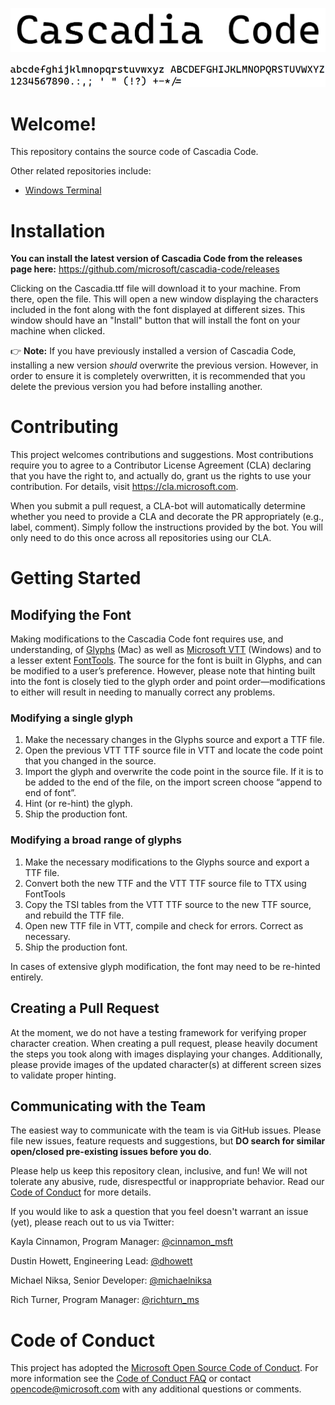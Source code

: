 ![Cascadia Code](/images/cascadia-code.png)

![Cascadia Code Characters](/images/cascadia-code-characters.png)

# Welcome!

This repository contains the source code of Cascadia Code.

Other related repositories include:

- [Windows Terminal](https://github.com/microsoft/terminal)

# Installation

**You can install the latest version of Cascadia Code from the releases page here:** https://github.com/microsoft/cascadia-code/releases

Clicking on the Cascadia.ttf file will download it to your machine. From there, open the file. This will open a new window displaying the characters included in the font along with the font displayed at different sizes. This window should have an "Install" button that will install the font on your machine when clicked.

👉 **Note:** If you have previously installed a version of Cascadia Code, installing a new version *should* overwrite the previous version. However, in order to ensure it is completely overwritten, it is recommended that you delete the previous version you had before installing another.

# Contributing

This project welcomes contributions and suggestions. Most contributions require you to
agree to a Contributor License Agreement (CLA) declaring that you have the right to,
and actually do, grant us the rights to use your contribution. For details, visit
https://cla.microsoft.com.

When you submit a pull request, a CLA-bot will automatically determine whether you need
to provide a CLA and decorate the PR appropriately (e.g., label, comment). Simply follow the
instructions provided by the bot. You will only need to do this once across all repositories using our CLA.

# Getting Started

## Modifying the Font

Making modifications to the Cascadia Code font requires use, and understanding, of [Glyphs](https://glyphsapp.com/) (Mac) as well as [Microsoft VTT](https://docs.microsoft.com/en-us/typography/tools/vtt/) (Windows) and to a lesser extent [FontTools](https://github.com/fonttools/fonttools). The source for the font is built in Glyphs, and can be modified to a user’s preference. However, please note that hinting built into the font is closely tied to the glyph order and point order—modifications to either will result in needing to manually correct any problems. 

### Modifying a single glyph

1) Make the necessary changes in the Glyphs source and export a TTF file. 
2) Open the previous VTT TTF source file in VTT and locate the code point that you changed in the source. 
3) Import the glyph and overwrite the code point in the source file. If it is to be added to the end of the file, on the import screen choose “append to end of font”.
4) Hint (or re-hint) the glyph. 
5) Ship the production font. 

### Modifying a broad range of glyphs

1) Make the necessary modifications to the Glyphs source and export a TTF file. 
2) Convert both the new TTF and the VTT TTF source file to TTX using FontTools
3) Copy the TSI tables from the VTT TTF source to the new TTF source, and rebuild the TTF file. 
4) Open new TTF file in VTT, compile and check for errors. Correct as necessary. 
5) Ship the production font. 

In cases of extensive glyph modification, the font may need to be re-hinted entirely.

## Creating a Pull Request

At the moment, we do not have a testing framework for verifying proper character creation. When creating a pull request, please heavily document the steps you took along with images displaying your changes. Additionally, please provide images of the updated character(s) at different screen sizes to validate proper hinting.

## Communicating with the Team

The easiest way to communicate with the team is via GitHub issues. Please file new issues, feature requests and suggestions, but **DO search for similar open/closed pre-existing issues before you do**.

Please help us keep this repository clean, inclusive, and fun! We will not tolerate any abusive, rude, disrespectful or inappropriate behavior. Read our [Code of Conduct](https://opensource.microsoft.com/codeofconduct/) for more details.

If you would like to ask a question that you feel doesn't warrant an issue (yet), please reach out to us via Twitter:

Kayla Cinnamon, Program Manager: [@cinnamon_msft](https://twitter.com/cinnamon_msft)

Dustin Howett, Engineering Lead: [@dhowett](https://twitter.com/dhowett)

Michael Niksa, Senior Developer: [@michaelniksa](https://twitter.com/michaelniksa)

Rich Turner, Program Manager: [@richturn_ms](https://twitter.com/richturn_ms)

# Code of Conduct

This project has adopted the [Microsoft Open Source Code of Conduct](https://opensource.microsoft.com/codeofconduct/). For more information see the [Code of Conduct FAQ](https://opensource.microsoft.com/codeofconduct/faq/)
or contact [opencode@microsoft.com](mailto:opencode@microsoft.com) with any additional questions or comments.